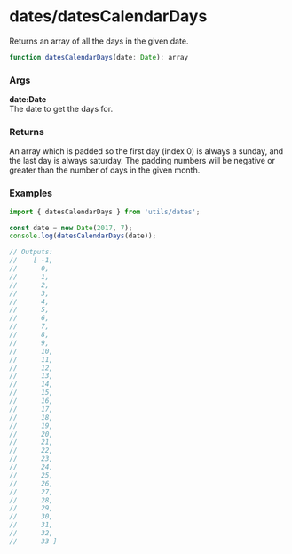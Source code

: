 dates/datesCalendarDays
=======================
Returns an array of all the days in the given date.

```js
function datesCalendarDays(date: Date): array
```

### Args

**date:Date**  
The date to get the days for.

### Returns
An array which is padded so the first day (index 0) is always a sunday, and the last day is always saturday. The padding numbers will be negative or greater than the number of days in the given month.

### Examples

```js
import { datesCalendarDays } from 'utils/dates';

const date = new Date(2017, 7);
console.log(datesCalendarDays(date));

// Outputs:
//    [ -1,
//      0,
//      1,
//      2,
//      3,
//      4,
//      5,
//      6,
//      7,
//      8,
//      9,
//      10,
//      11,
//      12,
//      13,
//      14,
//      15,
//      16,
//      17,
//      18,
//      19,
//      20,
//      21,
//      22,
//      23,
//      24,
//      25,
//      26,
//      27,
//      28,
//      29,
//      30,
//      31,
//      32,
//      33 ]
```
